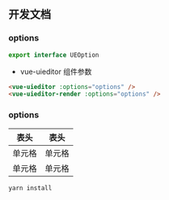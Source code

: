 
## 开发文档


### options 

```ts
export interface UEOption
```

- vue-uieditor 组件参数

```html
<vue-uieditor :options="options" />
<vue-uieditor-render :options="options" />
```


### options
|  表头   | 表头  |
|  ----  | ----  |
| 单元格  | 单元格 |
| 单元格  | 单元格 |
```
yarn install
```
